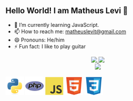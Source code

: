 ## Hello World! I am Matheus Levi 👋

- 🌱 I’m currently learning JavaScript.
- 📫 How to reach me: matheuslevit@gmail.com
- 😄 Pronouns: He/him
- ⚡ Fun fact: I like to play guitar

<div align="center">
  <a href="https://github.com/Mathesu-veLi">
  <img height="180em" src="https://github-readme-stats.vercel.app/api/top-langs/?username=Mathesu-veLi&count_private=true&layout=compact&theme=radical"/>
  <img height="180em" src="https://github-readme-stats.vercel.app/api/?username=Mathesu-veLi&count_private=true&show_icons=true&theme=radical"/>
</div>
<div align="center">
 <a href="https://github.com/Mathesu-veLi">
 <img height="180em" src="https://github-readme-streak-stats.herokuapp.com/?user=Mathesu-veLi&theme=radical"/>
</div>
<br>
<div style="display: inline-block;">
    <img width="50px" src="https://raw.githubusercontent.com/devicons/devicon/master/icons/python/python-original.svg" alt="Python-Icon">
    <img width="50px" src="https://raw.githubusercontent.com/devicons/devicon/master/icons/php/php-original.svg" alt="PHP-Icon">
    <img width="50px" src="https://raw.githubusercontent.com/devicons/devicon/master/icons/javascript/javascript-original.svg" alt="JS-Icon">
    <img width="50px" src="https://raw.githubusercontent.com/devicons/devicon/master/icons/html5/html5-original.svg" alt="HTML5-Icon">
    <img width="50px" src="https://raw.githubusercontent.com/devicons/devicon/master/icons/css3/css3-original.svg" alt="CSS3-Icon">
</div>
